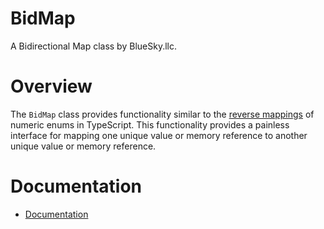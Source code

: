 # BidMap

A Bidirectional Map class by BlueSky.llc.

# Overview

The `BidMap` class provides functionality similar to the
[reverse mappings](https://www.typescriptlang.org/docs/handbook/enums.html#reverse-mappings)
of numeric enums in TypeScript. This functionality provides a painless interface
for mapping one unique value or memory reference to another unique value or
memory reference.

# Documentation

- [Documentation](https://bluesky-llc.github.io/open-source/modules/BidMap.html)
